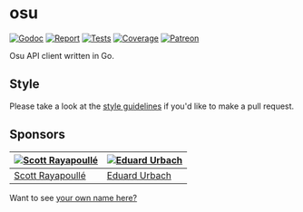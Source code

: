 # osu

[![Godoc][godoc-image]][godoc-url]
[![Report][report-image]][report-url]
[![Tests][tests-image]][tests-url]
[![Coverage][coverage-image]][coverage-url]
[![Patreon][patreon-image]][patreon-url]

Osu API client written in Go.

## Style

Please take a look at the [style guidelines](https://github.com/akyoto/quality/blob/master/STYLE.md) if you'd like to make a pull request.

## Sponsors

| [![Scott Rayapoullé](https://avatars3.githubusercontent.com/u/11772084?s=70&v=4)](https://github.com/soulcramer) | [![Eduard Urbach](https://avatars2.githubusercontent.com/u/438936?s=70&v=4)](https://twitter.com/eduardurbach) |
| --- | --- |
| [Scott Rayapoullé](https://github.com/soulcramer) | [Eduard Urbach](https://eduardurbach.com) |

Want to see [your own name here?](https://www.patreon.com/eduardurbach)

[godoc-image]: https://godoc.org/github.com/animenotifier/osu?status.svg
[godoc-url]: https://godoc.org/github.com/animenotifier/osu
[report-image]: https://goreportcard.com/badge/github.com/animenotifier/osu
[report-url]: https://goreportcard.com/report/github.com/animenotifier/osu
[tests-image]: https://cloud.drone.io/api/badges/animenotifier/osu/status.svg
[tests-url]: https://cloud.drone.io/animenotifier/osu
[coverage-image]: https://codecov.io/gh/animenotifier/osu/graph/badge.svg
[coverage-url]: https://codecov.io/gh/animenotifier/osu
[patreon-image]: https://img.shields.io/badge/patreon-donate-green.svg
[patreon-url]: https://www.patreon.com/eduardurbach
